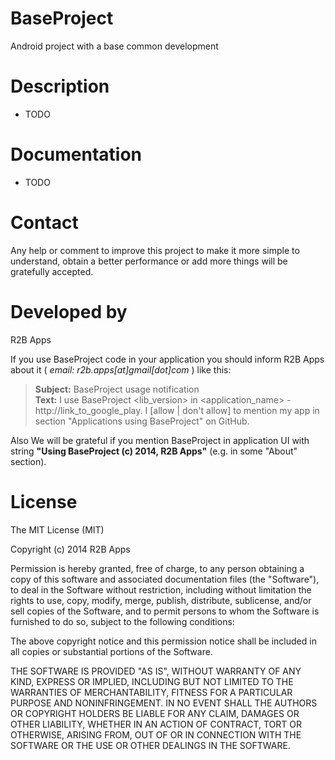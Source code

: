 BaseProject
===========

Android project with a base common development



Description
===========
- TODO



Documentation
=============
- TODO



Contact
=======
Any help or comment to improve this project to make it more simple to understand, 
obtain a better performance or add more things will be gratefully accepted.



Developed by
============
R2B Apps

If you use BaseProject code in your application you should inform R2B Apps about it ( *email: r2b.apps[at]gmail[dot]com* ) like this:
> **Subject:** BaseProject usage notification<br />
> **Text:** I use BaseProject &lt;lib_version> in &lt;application_name> - http://link_to_google_play.
> I [allow | don't allow] to mention my app in section "Applications using BaseProject" on GitHub.

Also We will be grateful if you mention BaseProject in application UI with string **"Using BaseProject (c) 2014, R2B Apps"** (e.g. in some "About" section).



License
=======
The MIT License (MIT)

Copyright (c) 2014 R2B Apps

Permission is hereby granted, free of charge, to any person obtaining a copy
of this software and associated documentation files (the "Software"), to deal
in the Software without restriction, including without limitation the rights
to use, copy, modify, merge, publish, distribute, sublicense, and/or sell
copies of the Software, and to permit persons to whom the Software is
furnished to do so, subject to the following conditions:

The above copyright notice and this permission notice shall be included in all
copies or substantial portions of the Software.

THE SOFTWARE IS PROVIDED "AS IS", WITHOUT WARRANTY OF ANY KIND, EXPRESS OR
IMPLIED, INCLUDING BUT NOT LIMITED TO THE WARRANTIES OF MERCHANTABILITY,
FITNESS FOR A PARTICULAR PURPOSE AND NONINFRINGEMENT. IN NO EVENT SHALL THE
AUTHORS OR COPYRIGHT HOLDERS BE LIABLE FOR ANY CLAIM, DAMAGES OR OTHER
LIABILITY, WHETHER IN AN ACTION OF CONTRACT, TORT OR OTHERWISE, ARISING FROM,
OUT OF OR IN CONNECTION WITH THE SOFTWARE OR THE USE OR OTHER DEALINGS IN THE
SOFTWARE.
